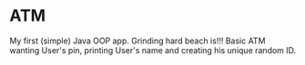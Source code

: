 # ATM
My first (simple) Java OOP app. Grinding hard beach is!!!
Basic ATM wanting User's pin, printing User's name and creating his unique random ID.
